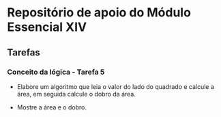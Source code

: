 # Repositório de apoio do Módulo Essencial XIV

## Tarefas

### Conceito da lógica - Tarefa 5

- Elabore um algoritmo que leia o valor do lado do quadrado e calcule a área, em seguida calcule o dobro da área.

- Mostre a área e o dobro.

